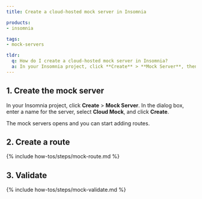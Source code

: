 ```yaml
---
title: Create a cloud-hosted mock server in Insomnia

products:
- insomnia

tags:
- mock-servers

tldr:
  q: How do I create a cloud-hosted mock server in Insomnia?
  a: In your Insomnia project, click **Create** > **Mock Server**, then enter a name, select **Cloud Mock** and click **Create**. Once the server is created, click **New Mock Route** and configure the route.
---
```


## 1. Create the mock server

In your Insomnia project, click **Create** > **Mock Server**. In  the dialog box, enter a name for the server, select **Cloud Mock**, and click **Create**.

The mock servers opens and you can start adding routes.

## 2. Create a route

{% include how-tos/steps/mock-route.md %}

## 3. Validate

{% include how-tos/steps/mock-validate.md %}